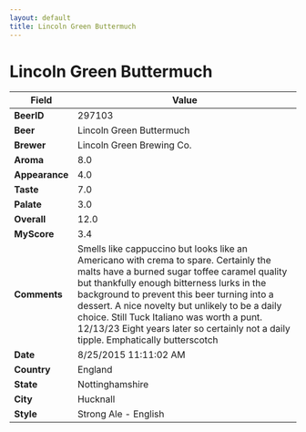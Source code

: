 ```yaml
---
layout: default
title: Lincoln Green Buttermuch
---
```


# Lincoln Green Buttermuch

| Field         | Value     |
|---------------|-----------|
| **BeerID** | 297103 |
| **Beer** | Lincoln Green Buttermuch |
| **Brewer** | Lincoln Green Brewing Co. |
| **Aroma** | 8.0 |
| **Appearance** | 4.0 |
| **Taste** | 7.0 |
| **Palate** | 3.0 |
| **Overall** | 12.0 |
| **MyScore** | 3.4 |
| **Comments** | Smells like cappuccino but looks like an Americano with crema to spare. Certainly the malts have a burned sugar toffee caramel quality but thankfully enough bitterness lurks in the background to prevent this beer turning into a dessert. A nice novelty but unlikely to be a daily choice. Still Tuck Italiano was worth a punt. 12/13/23 Eight years later so certainly not a daily tipple. Emphatically butterscotch |
| **Date** | 8/25/2015 11:11:02 AM |
| **Country** | England |
| **State** | Nottinghamshire |
| **City** | Hucknall |
| **Style** | Strong Ale - English |
